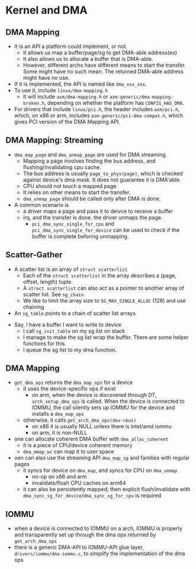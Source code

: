 Kernel and DMA
==============

## DMA Mapping

* It is an API a platform could implement, or not.
  * It allows us map a buffer/page/sg to get DMA-able address(es)
  * It also allows us to allocate a buffer that is DMA-able.
  * However, different archs have different means to start the transfer.  Some
    might have no such mean.  The returned DMA-able address might have no use.
* If it is implemented, the API is named like `dma_xxx_xxx`.
* To use it, include `linux/dma-mapping.h`
  * It will include `asm/dma-mapping.h` or `asm-generic/dma-mapping-broken.h`,
    depending on whether the platform has `CONFIG_HAS_DMA`.
* For drivers that include `linux/pci.h`, the header includes `asm/pci.h`,
  which, on x86 or arm, includes `asm-generic/pci-dma-compat.h`, which gives PCI
  version of the DMA Mapping API.

## DMA Mapping: Streaming

* `dma_map_page` and `dma_unmap_page` are used for DMA streaming.
  * Mapping a page involves finding the bus address, and flushing/invalidating
    cpu cache.
  * The bus address is usually `page_to_phys(page)`, which is checked against
    device's dma mask.  It does not guarantee it is DMA'able.
  * CPU should not touch a mapped page.
  * It relies on other means to start the transfer.
  * `dma_unmap_page` should be called only after DMA is done.
* A common scenario is
  * a driver maps a page and pass it to deivce to receive a buffer
  * irq, and the transfer is done.  the driver unmaps the page.
    * `pci_dma_sync_single_for_cpu` and `pci_dma_sync_single_for_device` can be
      used to check if the buffer is complete beforing unmapping.

## Scatter-Gather

- A scatter list is an array of `struct scatterlist`
  - Each of the `struct scatterlist` in the array describes a (page, offset,
    length) tuple.
  - A `struct scatterlist` can also act as a pointer to another array of
    scatter list.  See `sg_chain`.
  - We like to limit the array size to `SG_MAX_SINGLE_ALLOC` (128) and use
    chaining
- An `sg_table` points to a chain of scatter list arrays
* Say, I have a buffer I want to write to device
  * I call `sg_init_table` on my sg list on stack
  * I manage to make the sg list wrap the buffer.  There are some helper
    functions for this.
  * I queue the sg list to my dma function.

## DMA Mapping

- `get_dma_ops` returns the `dma_map_ops` for a device
  - it uses the device-specific ops if exist
    - on arm, when the device is discovered through DT, `arch_setup_dma_ops`
      is called.  When the device is connected to IOMMU, the call silently
      sets up IOMMU for the device and installs a `dma_map_ops`
  - otherwise, it calls `get_arch_dma_ops(dev->bus)`
    - on x86 it is usually NULL unless there is intel/amd iommu
    - on arm, it is non-NULL
- one can allocate coherent DMA buffer with `dma_alloc_coherent`
  - it is a piece of CPU/device coherent memory
  - `dma_mmap_wc` can map it to user space
- oen can also use the streaming API `dma_map_sg` and families with regular
  pages
  - it syncs for device on `dma_map`, and syncs for CPU on `dma_unmap`
    - no-op on x86 and arm
    - invalidate/flush CPU caches on arm64
  - it can also be persistently mapped; then explicit flush/invalidate with
    `dma_sync_sg_for_device`/`dma_sync_sg_for_cpu` is required

## IOMMU

- when a device is connected to IOMMU on a arch, IOMMU is properly and
  transparently set up through the dma ops returned by `get_arch_dma_ops`
- there is a generic DMA-API to IOMMU-API glue layer,
  `drivers/iommu/dma-iommu.c`, to simplify the implementation of the dma ops
